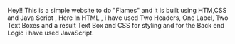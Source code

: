 Hey!! This is a simple website to do "Flames" and it is built using HTM,CSS and Java Script , Here In HTML , i have used  Two Headers, One Label, Two Text Boxes and a result Text Box and CSS for styling and for the Back end Logic i have used JavaScript. 
